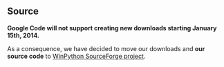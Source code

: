 ## Source ##

**Google Code will not support creating new downloads starting January 15th, 2014.**

As a consequence, we have decided to move our downloads and **our source code** to [WinPython SourceForge project](http://sourceforge.net/projects/winpython).